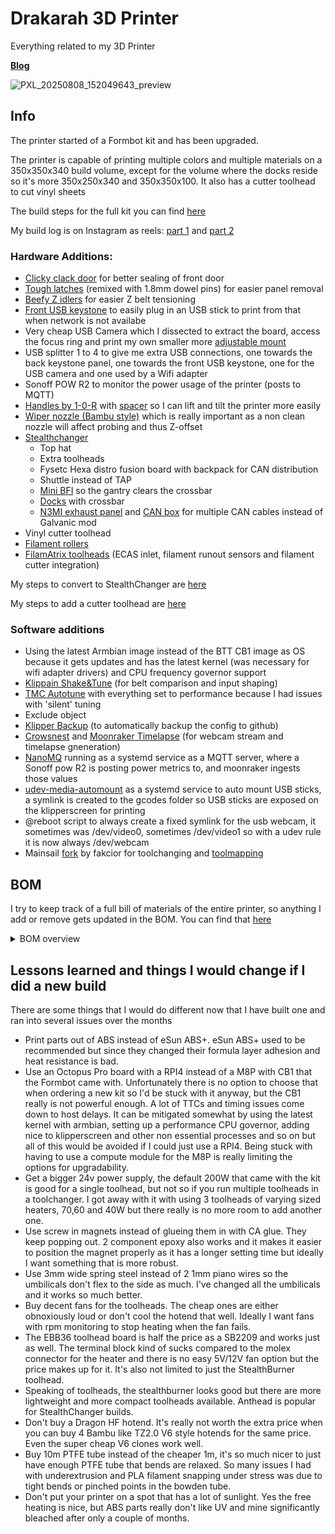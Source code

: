 # Drakarah 3D Printer
Everything related to my 3D Printer

**[Blog](/blog.md)**

![PXL_20250808_152049643_preview](https://github.com/user-attachments/assets/e11af304-4bc9-49c3-a0b0-36fcd5df3c11)



## Info

The printer started of a Formbot kit and has been upgraded.

The printer is capable of printing multiple colors and multiple materials on a 350x350x340 build volume, except for the volume where the docks reside so it's more 350x250x340 and 350x350x100. It also has a cutter toolhead to cut vinyl sheets 

The build steps for the full kit you can find [here](https://github.com/Zev-se/Formbot-voron-2.4-build-guide)

My build log is on Instagram as reels: [part 1](https://www.instagram.com/stories/highlights/18031423286360519/) and [part 2](https://www.instagram.com/stories/highlights/17904237141050138/)

### Hardware Additions:

 - [Clicky clack door](https://github.com/tanaes/whopping_Voron_mods/tree/main/clickyclacky_door) for better sealing of front door
 - [Tough latches](https://www.printables.com/model/1061047-tough-latches-with-space-for-18mm-dowel-pins) (remixed with 1.8mm dowel pins) for easier panel removal
 - [Beefy Z idlers](https://github.com/clee/VoronBFI) for easier Z belt tensioning
 - [Front USB keystone](https://www.printables.com/model/609433-voron-skirt-keystone-for-usbethernet) to easily plug in an USB stick to print from that when network is not availabe
 - Very cheap USB Camera which I dissected to extract the board, access the focus ring and print my own smaller more [adjustable mount](https://github.com/drake7707/Drakarah3DPrinter/blob/main/CAD/CameraMount.step)
 - USB splitter 1 to 4 to give me extra USB connections, one towards the back keystone panel, one towards the front USB keystone, one for the USB camera and one used by a Wifi adapter
 - Sonoff POW R2 to monitor the power usage of the printer (posts to MQTT)
 - [Handles by 1-0-R](https://mods.vorondesign.com/details/xa84lhUN5aMX4nmfZquaQ) with [spacer](https://www.printables.com/model/1098129-top-hat-spacer-for-voron-handle-by-1-0-r) so I can lift and tilt the printer more easily
 - [Wiper nozzle (Bambu style)](https://www.printables.com/model/1054455-voron-24-nozzle-brush-using-bambu-labs-a1-silicon) which is really important as a non clean nozzle will affect probing and thus Z-offset
 - [Stealthchanger](https://github.com/DraftShift/StealthChanger)
    - Top hat
    - Extra toolheads
    - Fysetc Hexa distro fusion board with backpack for CAN distribution
    - Shuttle instead of TAP
    - [Mini BFI](https://github.com/DraftShift/StealthChanger/tree/main/UserMods/BT123/MiniBFI%20%2B%20MicroBFI) so the gantry clears the crossbar
    - [Docks](https://github.com/DraftShift/ModularDock) with crossbar
    - [N3MI exhaust panel](https://github.com/DraftShift/CableManagement/tree/main/UserMods/N3MI-DG/Umbilical_Plates) and [CAN box](https://www.printables.com/model/1119606-wago-can-distribution-box-for-n3mi-umbilical-plate) for multiple CAN cables instead of Galvanic mod
  - Vinyl cutter toolhead
  - [Filament rollers](https://www.printables.com/model/73636-filament-spool-roller-w-608-bearings)
  - [FilamAtrix toolheads](https://github.com/thunderkeys/FilamATrix) (ECAS inlet, filament runout sensors and filament cutter integration)
    
My steps to convert to StealthChanger are [here](journey-to-stealthchanger.md)

My steps to add a cutter toolhead are [here](journey-to-stealthcutter.md)

### Software additions
 - Using the latest Armbian image instead of the BTT CB1 image as OS because it gets updates and has the latest kernel (was necessary for wifi adapter drivers) and CPU frequency governor support
 - [Klippain Shake&Tune](https://github.com/Frix-x/klippain-shaketune) (for belt comparison and input shaping)
 - [TMC Autotune](https://github.com/andrewmcgr/klipper_tmc_autotune) with everything set to performance because I had issues with 'silent' tuning
 - Exclude object
 - [Klipper Backup](https://klipperbackup.xyz/) (to automatically backup the config to github)
 - [Crowsnest](https://github.com/mainsail-crew/crowsnest) and [Moonraker Timelapse](https://github.com/mainsail-crew/moonraker-timelapse) (for webcam stream and timelapse gneneration)
 - [NanoMQ](https://nanomq.io/) running as a systemd service as a MQTT server, where a Sonoff pow R2 is posting power metrics to, and moonraker ingests those values
 - [udev-media-automount](https://github.com/Ferk/udev-media-automount) as a systemd service to auto mount USB sticks, a symlink is created to the gcodes folder so USB sticks are exposed on the klipperscreen for printing
 - @reboot script to always create a fixed symlink for the usb webcam, it sometimes was /dev/video0, sometimes /dev/video1 so with a udev rule it is now always /dev/webcam
 - Mainsail [fork](https://github.com/fakcior/mainsail/releases) by fakcior for toolchanging and [toolmapping](https://github.com/fakcior/klipper-toolchanger-tool-mapping)
 
## BOM

I try to keep track of a full bill of materials of the entire printer, so anything I add or remove gets updated in the BOM. You can find that [here](BOM.ods)
<details>
  <summary>BOM overview</summary>
  ![image](https://github.com/user-attachments/assets/876b5364-e255-4b9d-9ea6-b020f880854d)
</details>

## Lessons learned and things I would change if I did a new build

There are some things that I would do different now that I have built one and ran into several issues over the months

 - Print parts out of ABS instead of eSun ABS+. eSun ABS+ used to be recommended but since they changed their formula layer adhesion and heat resistance is bad.
 - Use an Octopus Pro board with a RPI4 instead of a M8P with CB1 that the Formbot came with. Unfortunately there is no option to choose that when ordering a new kit so I'd be stuck with it anyway, but the CB1 really is not powerful enough. A lot of TTCs and timing issues come down to host delays. It can be mitigated somewhat by using the latest kernel with armbian, setting up a performance CPU governor, adding nice to klipperscreen and other non essential processes and so on but all of this would be avoided if I could just use a RPI4. Being stuck with having to use a compute module for the M8P is really limiting the options for upgradability.
 - Get a bigger 24v power supply, the default 200W that came with the kit is good for a single toolhead, but not so if you run multiple toolheads in a toolchanger. I got away with it with using 3 toolheads of varying sized heaters, 70,60 and 40W but there really is no more room to add another one.
 - Use screw in magnets instead of glueing them in with CA glue. They keep popping out. 2 component epoxy also works and it makes it easier to position the magnet properly as it has a longer setting time but ideally I want something that is more robust.
 - Use 3mm wide spring steel instead of 2 1mm piano wires so the umbilicals don't flex to the side as much. I've changed all the umbilicals and it works so much better.
 - Buy decent fans for the toolheads. The cheap ones are either obnoxiously loud or don't cool the hotend that well. Ideally I want fans with rpm monitoring to stop heating when the fan fails.
 - The EBB36 toolhead board is half the price as a SB2209 and works just as well. The terminal block kind of sucks compared to the molex connector for the heater and there is no easy 5V/12V fan option but the price makes up for it. It's also not limited to just the StealthBurner toolhead.
 - Speaking of toolheads, the stealthburner looks good but there are more lightweight and more compact toolheads available. Anthead is popular for StealthChanger builds.
 - Don't buy a Dragon HF hotend. It's really not worth the extra price when you can buy 4 Bambu like TZ2.0 V6 style hotends for the same price. Even the super cheap V6 clones work well.
 - Buy 10m PTFE tube instead of the cheaper 1m, it's so much nicer to just have enough PTFE tube that bends are relaxed. So many issues I had with underextrusion and PLA filament snapping under stress was due to tight bends or pinched points in the bowden tube.
 - Don't put your printer on a spot that has a lot of sunlight. Yes the free heating is nice, but ABS parts really don't like UV and mine significantly bleached after only a couple of months.
